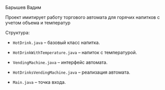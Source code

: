 Барышев Вадим    

Проект имитирует работу торгового автомата для горячих напитков с учетом объема и температур

Структура:

- `HotDrink.java` – базовый класс напитка.
  
- `HotDrinkWithTemperature.java` – напиток с температурой.
  
- `VendingMachine.java` – интерфейс автомата.

- `HotDrinksVendingMachine.java` – реализация автомата.

 - `Main.java` – точка входа.

  
 

